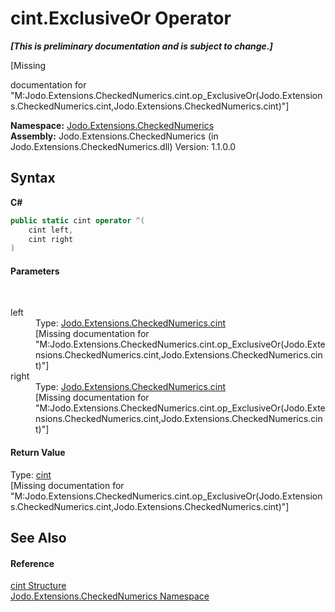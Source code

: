 # cint.ExclusiveOr Operator 
 _**\[This is preliminary documentation and is subject to change.\]**_

\[Missing <summary> documentation for "M:Jodo.Extensions.CheckedNumerics.cint.op_ExclusiveOr(Jodo.Extensions.CheckedNumerics.cint,Jodo.Extensions.CheckedNumerics.cint)"\]

**Namespace:**&nbsp;<a href="N_Jodo_Extensions_CheckedNumerics">Jodo.Extensions.CheckedNumerics</a><br />**Assembly:**&nbsp;Jodo.Extensions.CheckedNumerics (in Jodo.Extensions.CheckedNumerics.dll) Version: 1.1.0.0

## Syntax

**C#**<br />
``` C#
public static cint operator ^(
	cint left,
	cint right
)
```


#### Parameters
&nbsp;<dl><dt>left</dt><dd>Type: <a href="T_Jodo_Extensions_CheckedNumerics_cint">Jodo.Extensions.CheckedNumerics.cint</a><br />\[Missing <param name="left"/> documentation for "M:Jodo.Extensions.CheckedNumerics.cint.op_ExclusiveOr(Jodo.Extensions.CheckedNumerics.cint,Jodo.Extensions.CheckedNumerics.cint)"\]</dd><dt>right</dt><dd>Type: <a href="T_Jodo_Extensions_CheckedNumerics_cint">Jodo.Extensions.CheckedNumerics.cint</a><br />\[Missing <param name="right"/> documentation for "M:Jodo.Extensions.CheckedNumerics.cint.op_ExclusiveOr(Jodo.Extensions.CheckedNumerics.cint,Jodo.Extensions.CheckedNumerics.cint)"\]</dd></dl>

#### Return Value
Type: <a href="T_Jodo_Extensions_CheckedNumerics_cint">cint</a><br />\[Missing <returns> documentation for "M:Jodo.Extensions.CheckedNumerics.cint.op_ExclusiveOr(Jodo.Extensions.CheckedNumerics.cint,Jodo.Extensions.CheckedNumerics.cint)"\]

## See Also


#### Reference
<a href="T_Jodo_Extensions_CheckedNumerics_cint">cint Structure</a><br /><a href="N_Jodo_Extensions_CheckedNumerics">Jodo.Extensions.CheckedNumerics Namespace</a><br />